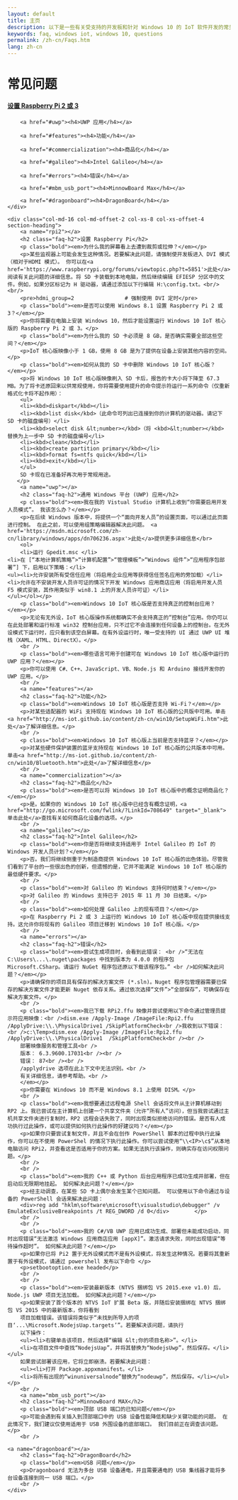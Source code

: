 ```yaml
---
layout: default
title: 主页
description: 以下是一些有关受支持的开发板和针对 Windows 10 的 IoT 软件开发的常见问题。 
keywords: faq, windows iot, windows 10, questions
permalink: /zh-cn/Faqs.htm
lang: zh-cn
---
```

<div class="row col-md-24">
    <div class="col-md-6 col-xs-12 faq-nav section-heading">
        <h1>常见问题</h1>
        <a href="#rpi2"><h4>设置 Raspberry Pi 2 或 3</h4></a>

        <a href="#uwp"><h4>UWP 应用</h4></a>

        <a href="#features"><h4>功能</h4></a>

        <a href="#commercialization"><h4>商品化</h4></a>

        <a href="#galileo"><h4>Intel Galileo</h4></a>

        <a href="#errors"><h4>错误</h4></a>

        <a href="#mbm_usb_port"><h4>MinnowBoard Max</h4></a>

        <a href="#dragonboard"><h4>DragonBoard</h4></a>
    </div>

    <div class="col-md-16 col-md-offset-2 col-xs-8 col-xs-offset-4 section-heading">
        <a name="rpi2"></a>
        <h2 class="faq-h2">设置 Raspberry Pi</h2>
        <p class="bold"><em>为什么我的屏幕看上去遭到裁剪或拉伸？</em></p>
        <p>某些监视器上可能会发生这种情况。若要解决此问题，请强制使开发板进入 DVI 模式（相对于HDMI 模式）。 你可以在<a href='https://www.raspberrypi.org/forums/viewtopic.php?t=5851'>此处</a>阅读有关此问题的详细信息。将 SD 卡装载到本地电脑，然后继续编辑 EFIESP 分区中的文件。例如，如果分区标记为 H 驱动器，请通过添加以下行编辑 H:\config.txt。<br/><br/>
        <pre>hdmi_group=2                # 强制使用 DVI 定时</pre>
        <p class="bold"><em>是否可以使用 Windows 8.1 设置 Raspberry Pi 2 或 3？</em></p>
        <p>你将需要在电脑上安装 Windows 10，然后才能设置运行 Windows 10 IoT 核心版的 Raspberry Pi 2 或 3。</p>
		<p class="bold"><em>为什么我的 SD 卡必须是 8 GB，是否确实需要全部这些空间？</em></p>
        <p>IoT 核心版映像小于 1 GB，使用 8 GB 是为了提供在设备上安装其他内容的空间。</p>
		<p class="bold"><em>如何从我的 SD 卡中删除 Windows 10 IoT 核心版？</em></p>
        <p>将 Windows 10 IoT 核心版映像刷入 SD 卡后，报告的卡大小将下降至 67.3 MB。为了将卡还原回来以供常规使用，你将需要使用提升的命令提示符运行一系列命令（仅重新格式化卡将不起作用）：
		<ul>
		<li><kbd>diskpart</kbd></li>
		<li><kbd>list disk</kbd>（此命令可列出已连接到你的计算机的驱动器。请记下 SD 卡的磁盘编号）</li>
		<li><kbd>select disk &lt;number></kbd>（将 <kbd>&lt;number></kbd> 替换为上一步中 SD 卡的磁盘编号</li>
		<li><kbd>clean</kbd></li>
		<li><kbd>create partition primary</kbd></li>
		<li><kbd>format fs=ntfs quick</kbd></li>
		<li><kbd>exit</kbd></li>
		</ul>
		SD 卡现在已准备好再次用于常规用途。
       </p>
        <a name="uwp"></a>
        <h2 class="faq-h2">通用 Windows 平台 (UWP) 应用</h2>
        <p class="bold"><em>我在我的 Vistual Studio 计算机上收到“你需要启用开发人员模式”。 我该怎么办？</em></p>
        <p>在后续 Windows 版本中，将提供一个“面向开发人员”的设置页面，可以通过此页面进行控制。 在此之前，可以使用组策略编辑器解决此问题。 <a href='https://msdn.microsoft.com/zh-cn/library/windows/apps/dn706236.aspx'>此处</a>提供更多详细信息</br>
        <ol>
        <li>运行 Gpedit.msc </li>
	<li>在 [“本地计算机策略”>“计算机配置”>“管理模板”>“Windows 组件”>“应用程序包部署”] 下，启用以下策略：</li>
	<ul><li>允许安装所有受信任应用（将启用企业应用等获得信任签名应用的旁加载）</li>
	<li>允许在不安装开发人员许可证的情况下开发 Windows 应用商店应用（将启用开发人员 F5 模式安装，其作用类似于 win8.1 上的开发人员许可证）</li>
	</ul></ol></p>
        <p class="bold"><em>Windows 10 IoT 核心版是否支持真正的控制台应用？</em></p>
        <p>无论有无外设，IoT 核心版操作系统都确实不会支持真正的“控制台”应用。你仍可以在此处部署和运行标准 win32 控制台应用，只不过它不会连接到任何设备上的控制台。在无外设模式下运行时，应只看到该空白屏幕。在有外设运行时，唯一受支持的 UI 通过 UWP UI 堆栈（XAML、HTML、DirectX）。</p>
        <br />
        <p class="bold"><em>哪些语言可用于创建可在 Windows 10 IoT 核心版中运行的 UWP 应用？</em></p>
        <p>你可以使用 C#、C++、JavaScript、VB、Node.js 和 Arduino 接线开发你的 UWP 应用。</p>
        <br />
        <a name="features"></a>
        <h2 class="faq-h2">功能</h2>
        <p class="bold"><em>Windows 10 IoT 核心版是否支持 Wi-Fi？</em></p>
        <p>对某些适配器的 WiFi 支持现在 Windows 10 IoT 核心版的公共版中可用。单击<a href="http://ms-iot.github.io/content/zh-cn/win10/SetupWiFi.htm">此处</a>了解详细信息。</p>
        <br />
        <p class="bold"><em>Windows 10 IoT 核心版上当前是否支持蓝牙？</em></p>
        <p>对某些硬件保护装置的蓝牙支持现在 Windows 10 IoT 核心版的公共版本中可用。单击<a href="http://ms-iot.github.io/content/zh-cn/win10/Bluetooth.htm">此处</a>了解详细信息</p>
        <br />
        <a name="commercialization"></a>
        <h2 class="faq-h2">商品化</h2>
        <p class="bold"><em>是否可以将 Windows 10 IoT 核心版中的概念证明商品化？</em></p>
        <p>是。如果你的 Windows 10 IoT 核心版中已经含有概念证明，<a href="http://go.microsoft.com/fwlink/?LinkId=708649" target="_blank">单击此处</a>查找有关如何商品化设备的选项。</p>
        <br />
        <a name="galileo"></a>
        <h2 class="faq-h2">Intel Galileo</h2>
        <p class="bold"><em>你是否将继续支持适用于 Intel Galileo 的 IoT 的 Windows 开发人员计划？</em></p>
        <p>否。我们将继续侧重于为制造商提供 Windows 10 IoT 核心版的出色体验。尽管我们看到了平台的一些很出色的创新，但遗憾的是，它并不能满足 Windows 10 IoT 核心版的最低硬件要求。</p>
        <br />
		<p class="bold"><em>对 Galileo 的 Windows 支持何时结束？</em></p>
        <p>对 Galileo 的 Windows 支持已于 2015 年 11 月 30 日结束。</p>
        <br />
		<p class="bold"><em>如何处理 Galileo 上的现有项目？</em></p>
        <p>在 Raspberry Pi 2 或 3 上运行的 Windows 10 IoT 核心版中现在提供接线支持。这允许你将现有的 Galileo 项目迁移到 Windows 10 IoT 核心版。</p>
        <br />
        <a name="errors"></a>
        <h2 class="faq-h2">错误</h2>
        <p class="bold"><em>尝试生成项目时，会看到此错误： <br />“无法在 C:\Users\...\.nuget\packages 中找到版本为 4.0.0 的程序包 Microsoft.CSharp。请运行 NuGet 程序包还原以下载该程序包。” <br />如何解决此问题？</em></p>
        <p>请确保你的项目具有保存的解决方案文件 (*.sln)。Nuget 程序包管理器需要已保存的解决方案文件才能更新 Nuget 依存关系。通过依次选择“文件”>“全部保存”，可确保存在解决方案文件。</p>
        <br />
        <p class="bold"><em>我已下载 RPi2.ffu 映像并尝试使用以下命令通过管理员提示符应用映像：<br />dism.exe /Apply-Image /ImageFile:Rpi2.ffu /ApplyDrive:\\.\PhysicalDrive1 /SkipPlatformCheck<br />我收到以下错误：<br />c:\Temp>dism.exe /Apply-Image /ImageFile:Rpi2.ffu /ApplyDrive:\\.\PhysicalDrive1  /SkipPlatformCheck<br /><br />
        部署映像服务和管理工具<br />
        版本： 6.3.9600.17031<br /><br />
        错误： 87<br /><br />
        /applydrive 选项在此上下文中无法识别。<br />
        有关详细信息，请参考帮助。<br />
        </em></p>
        <p>你需要在 Windows 10 而不是 Windows 8.1 上使用 DISM。</p>
        <br />
        <p class="bold"><em>我想要通过远程电源 Shell 会话将文件从主计算机移动到 RP2 上。我已尝试在主计算机上创建一个共享文件夹（允许“所有人”访问），但当我尝试通过主机共享文件夹进行复制时，RP2 远程会话失败了，同时出现类似拒绝访问的错误。是否有人成功执行过此操作，或可以提供如何执行此操作的好建议吗？</em></p>
        <p>如果你只要尝试复制文件，并且不会在创作 PowerShell 脚本的过程中执行此操作，你可以在不使用 PowerShel 的情况下执行此操作。你可以尝试使用“\\<IP>\c$”从本地电脑访问 RPi2，并查看这是否适用于你的方案。如果无法执行该操作，则确实存在访问权限问题。</p>
        <br />
        <br />
        <p class="bold"><em>我的 C++ 或 Python 后台应用程序已成功生成并部署，但在启动后无限期地挂起。 如何解决此问题？</em></p>
        <p>经主动调查，在某些 SD 卡上偶尔会发生某个已知问题。 可以使用以下命令通过与设备的 PowerShell 会话来解决此问题：
        <div>reg add "hklm\software\microsoft\visualstudio\debugger" /v EmulateExclusiveBreakpoints /t REG_DWORD /d 0</div>        </p>
        <br />
        <br />
        <p class="bold"><em>我的 C#/VB UWP 应用已成功生成、部署但未能成功启动，同时出现错误“无法激活 Windows 应用商店应用 [appX]”。激活请求失败，同时出现错误“等待操作超时”。 如何解决此问题？</em></p>
        <p>如果你已将 Pi2 置于无外设模式而不是有外设模式，将发生这种情况。若要将其重新置于有外设模式，请通过 powershell 发布以下命令 </p>
        <p>setbootoption.exe headed</p>
        <br />
        <br />
        <p class="bold"><em>安装最新版本 (NTVS 捆绑包 VS 2015.exe v1.0) 后，Node.js UWP 项目无法加载。 如何解决此问题？</em></p>
        <p>如果安装了首个版本的 NTVS IoT 扩展 Beta 版，并随后安装捆绑在 NTVS 捆绑包 VS 2015 中的最新版本，你将看到
        项目加载错误。该错误将类似于“未找到所导入的项目‘...\Microsoft.NodejsUap.targets’”。若要解决该问题，请执行
        以下操作：
        <ul><li>右键单击该项目，然后选择“编辑 &lt;你的项目名称>”。</li>
        <li>在项目文件中查找“NodejsUap”，并将其替换为“NodejsUwp”，然后保存。</li></ul>
        如果尝试部署该应用，它将立即崩溃。若要解决此问题：
        <ul><li>打开 Package.appxmanifest。</li>
        <li>将所有出现的“winuniversalnode”替换为“nodeuwp”，然后保存。</li></ul></p>
        <br />
		<a name="mbm_usb_port"></a>
        <h2 class="faq-h2">MinnowBoard MAX</h2>
        <p class="bold"><em>顶部 USB 端口的已知问题</em></p>
        <p>可能会遇到有关插入到顶部端口中的 USB 设备性能降低和缺少关键功能的问题。 在此情况下，我们建议仅使用适用于 USB 外围设备的底部端口。 我们目前正在调查该问题。</p>
        <br />

    <a name="dragonboard"></a>
        <h2 class="faq-h2">DragonBoard</h2>
        <p class="bold"><em>USB 问题</em></p>
        <p>Dragonboard 无法为多台 USB 设备通电，并且需要通电的 USB 集线器才能将多台设备连接到同一 USB 端口。</p>
        <br />
    </div>
</div>
